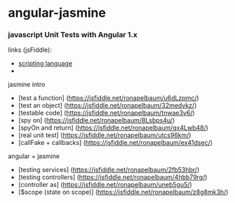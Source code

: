 # angular-jasmine
### javascript Unit Tests with Angular 1.x

links (jsFiddle):

- [scripting language](https://jsfiddle.net/ronapelbaum/d8s1not8/)
- 

jasmine intro
- [test a function] (https://jsfiddle.net/ronapelbaum/u6dLzpmc/)
- [test an object] (https://jsfiddle.net/ronapelbaum/32medvkz/)
- [testable code] (https://jsfiddle.net/ronapelbaum/tnwae3v6/)
- [spy on] (https://jsfiddle.net/ronapelbaum/8Lsbps4u/)
- [spyOn and return] (https://jsfiddle.net/ronapelbaum/gx4Lwb48/)
- [real unit test] (https://jsfiddle.net/ronapelbaum/utcs96km/)
- [callFake + callbacks] (https://jsfiddle.net/ronapelbaum/ex41dsec/)

angular + jasmine
- [testing services] (https://jsfiddle.net/ronapelbaum/2fb53hbr/)
- [testing controllers] (https://jsfiddle.net/ronapelbaum/4hbb79rg/)
- [controller as] (https://jsfiddle.net/ronapelbaum/uneb5gu5/)
- [$scope (state on scope)] (https://jsfiddle.net/ronapelbaum/z8g8mk3h/)
